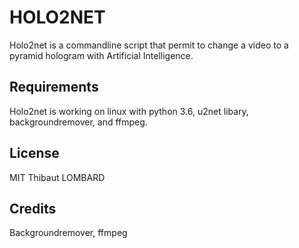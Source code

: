# HOLO2NET
Holo2net is a commandline script that permit to change a video to a pyramid hologram with Artificial Intelligence.
## Requirements
Holo2net is working on linux with python 3.6, u2net libary, backgroundremover, and ffmpeg.
## License
MIT Thibaut LOMBARD
## Credits
Backgroundremover, ffmpeg

